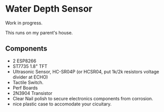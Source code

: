 # Water Depth Sensor

Work in progress.

This runs on my parent's house.

## Components
- 2 ESP8266
- ST7735 1.8" TFT
- Ultrasonic Sensor, HC-SR04P (or HCSR04, put 1k/2k resistors voltage divider at ECHO)
- Tactile Switch.
- Perf Boards
- 2N3904 Transistor
- Clear Nail polish to secure electronics components from corrosion.
- nice plastic case to accomodate your cicuitary.
